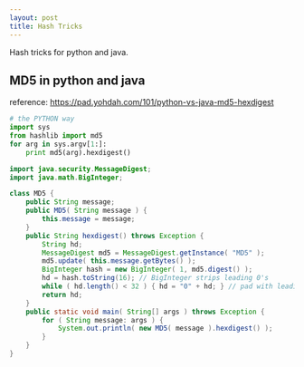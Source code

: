 ```yaml
---
layout: post
title: Hash Tricks
---
```

Hash tricks for python and java.

## MD5 in python and java

reference: https://pad.yohdah.com/101/python-vs-java-md5-hexdigest

```python
# the PYTHON way
import sys
from hashlib import md5
for arg in sys.argv[1:]:
    print md5(arg).hexdigest()
```

```java
import java.security.MessageDigest;
import java.math.BigInteger;

class MD5 {
    public String message;
    public MD5( String message ) {
        this.message = message;
    }
    public String hexdigest() throws Exception {
        String hd;
        MessageDigest md5 = MessageDigest.getInstance( "MD5" );
        md5.update( this.message.getBytes() );
        BigInteger hash = new BigInteger( 1, md5.digest() );
        hd = hash.toString(16); // BigInteger strips leading 0's
        while ( hd.length() < 32 ) { hd = "0" + hd; } // pad with leading 0's
        return hd;
    }
    public static void main( String[] args ) throws Exception {
        for ( String message: args ) {
            System.out.println( new MD5( message ).hexdigest() );
        }
    }
}
```
